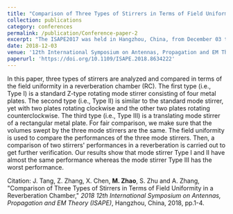 ```yaml
---
title: "Comparison of Three Types of Stirrers in Terms of Field Uniformity in a Reverberation Chamber"
collection: publications
category: conferences
permalink: /publication/Conference-paper-2
excerpt: "The ISAPE2017 was held in Hangzhou, China, from December 03 to 06, 2018."
date: 2018-12-03
venue: '12th International Symposium on Antennas, Propagation and EM Theory (ISAPE)'
paperurl: 'https://doi.org/10.1109/ISAPE.2018.8634222'
---
```


In this paper, three types of stirrers are analyzed and compared in terms of the field uniformity in a reverberation chamber (RC). The first type (i.e., Type I) is a standard Z-type rotating mode stirrer consisting of four metal plates. The second type (i.e., Type II) is similar to the standard mode stirrer, yet with two plates rotating clockwise and the other two plates rotating counterclockwise. The third type (i.e., Type III) is a translating mode stirrer of a rectangular metal plate. For fair comparison, we make sure that the volumes swept by the three mode stirrers are the same. The field uniformity is used to compare the performances of the three mode stirrers. Then, a comparison of two stirrers' performances in a reverberation is carried out to get further verification. Our results show that mode stirrer Type I and II have almost the same performance whereas the mode stirrer Type III has the worst performance.

Citation: J. Tang, Z. Zhang, X. Chen, **M. Zhao**, S. Zhu and A. Zhang, &quot;Comparison of Three Types of Stirrers in Terms of Field Uniformity in a Reverberation Chamber,&quot; <i>2018 12th International Symposium on Antennas, Propagation and EM Theory (ISAPE)</i>, Hangzhou, China, 2018, pp.1-4.

